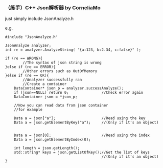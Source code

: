 ### （练手）C++ Json解析器 by CorneliaMo

just simply include JsonAnalyze.h

e.g.

    #include "JsonAnalyze.h"

    JsonAnalyze analyzer;
    int re = analyzer.AnalyzeString( "{a:123, b:2.34, c:false}" );
    
    if (re == WRONG){
            //The syntax of json string is wrong
    }else if (re == ERROR){
            //Other errors such as OutOfMemory
    }else if (re == OK){
            //Analyzer successfully ran
            //Create a container
        DataContainer* json_p = analyzer.successAnalyze();
        if (json==NULL) return 0;               //Check error again
        DataContainer json = *json_p;

        //Now you can read data from json container
        //for example

        Data a = json["a"];                     //Read using the key 
        Data a = json.getElementByKey("a");     //(Only if it's an object)
                                                

        Data a = json[0];                       //Read using the index
        Data a = json.getElementByIndex(0);

        int length = json.getLength();
        std::string* keys = json.getListOfKey();//Get the list of keys
                                                //(Only if it's an object)
    }